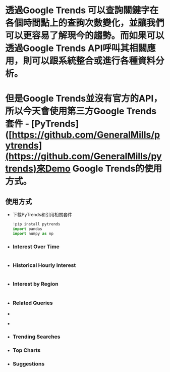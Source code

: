 # 透過Google Trends 可以查詢關鍵字在各個時間點上的查詢次數變化，並讓我們可以更容易了解現今的趨勢。而如果可以透過Google Trends API呼叫其相關應用，則可以跟系統整合或進行各種資料分析。

# 但是Google Trends並沒有官方的API，所以今天會使用第三方Google Trends套件 - [PyTrends]([https://github.com/GeneralMills/pytrends](https://github.com/GeneralMills/pytrends)來Demo Google Trends的使用方式。



## 使用方式

- 下載PyTrends和引用相關套件
  
  ```python
  !pip install pytrends
  import pandas
  import numpy as np 
  ```

- ### Interest Over Time
  
  ```python
  
  ```
  
  

- ### Historical Hourly Interest
  
  ```python
  
  ```

- ### Interest by Region
  
  ```
  
  ```
  
  

- ### Related Queries

- ```
  
  ```

- 

- ### Trending Searches

- ### Top Charts

- ### Suggestions


